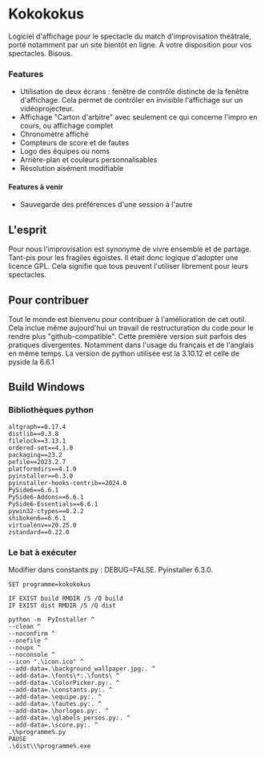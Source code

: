 # Kokokokus
Logiciel d'affichage pour le spectacle du match d'improvisation théâtrale, porté notamment par un site bientôt en ligne. À votre disposition pour vos spectacles. Bisous.

### Features
+ Utilisation de deux écrans : fenêtre de contrôle distincte de la fenêtre d'affichage. Cela permet de contrôler en invisible l'affichage sur un vidéoprojecteur.
+ Affichage "Carton d'arbitre" avec seulement ce qui concerne l'impro en cours, ou affichage complet
+ Chronomètre affiché
+ Compteurs de score et de fautes
+ Logo des équipes ou noms
+ Arrière-plan et couleurs personnalisables
+ Résolution aisément modifiable

#### Features à venir
+ Sauvegarde des préférences d'une session à l'autre

## L'esprit
Pour nous l'improvisation est synonyme de vivre ensemble et de partage. Tant-pis pour les fragiles égoïstes. Il était donc logique d'adopter une licence GPL. Cela signifie que tous peuvent l'utiliser librement pour leurs spectacles.

## Pour contribuer
Tout le monde est bienvenu pour contribuer à l'amélioration de cet outil.
Cela inclue même aujourd'hui un travail de restructuration du code pour le rendre plus "github-compatible". Cette première version suit parfois des pratiques divergentes. Notamment dans l'usage du français et de l'anglais en même temps.
La version de python utilisée est la 3.10.12 et celle de pyside la 6.6.1

## Build Windows

### Bibliothèques python
```
altgraph==0.17.4
distlib==0.3.8
filelock==3.13.1
ordered-set==4.1.0
packaging==23.2
pefile==2023.2.7
platformdirs==4.1.0
pyinstaller==6.3.0
pyinstaller-hooks-contrib==2024.0
PySide6==6.6.1
PySide6-Addons==6.6.1
PySide6-Essentials==6.6.1
pywin32-ctypes==0.2.2
shiboken6==6.6.1
virtualenv==20.25.0
zstandard==0.22.0
```

### Le bat à exécuter
Modifier dans constants.py : DEBUG=FALSE. Pyinstaller 6.3.0.

```
SET programme=kokokokus
 
IF EXIST build RMDIR /S /Q build
IF EXIST dist RMDIR /S /Q dist
 
python -m  PyInstaller ^
--clean ^
--noconfirm ^
--onefile ^
--noupx ^
--noconsole ^
--icon ".\icon.ico" ^
--add-data=.\background_wallpaper.jpg:. ^
--add-data=.\fonts\*:.\fonts\ ^
--add-data=.\ColorPicker.py:. ^
--add-data=.\constants.py:. ^
--add-data=.\equipe.py:. ^
--add-data=.\fautes.py:. ^
--add-data=.\horloges.py:. ^
--add-data=.\qlabels_persos.py:. ^
--add-data=.\score.py:. ^
.\%programme%.py
PAUSE
.\dist\\%programme%.exe
```

